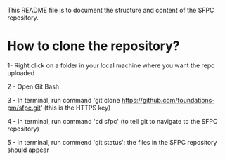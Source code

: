 This README file is to document the structure and content of the SFPC repository. 

# How to clone the repository? 

1- Right click on a folder in your local machine where you want the repo uploaded 

2 - Open Git Bash

3 - In terminal, run command 'git clone <https://github.com/foundations-pm/sfpc.git>' (this is the HTTPS key)

4 - In terminal, run command 'cd sfpc' (to tell git to navigate to the SFPC repository)

5 - In terminal, run commend 'git status': the files in the SFPC repository should appear
